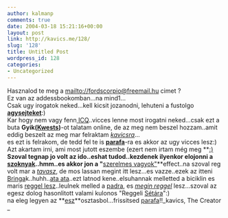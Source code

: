 ```yaml
---
author: kalmanp
comments: true
date: 2004-03-18 15:21:16+00:00
layout: post
link: http://kavics.me/128/
slug: '128'
title: Untitled Post
wordpress_id: 128
categories:
- Uncategorized
---
```


Hasznalod te meg a [mailto://fordscorpio@freemail.hu](mailto://fordscorpio@freemail.hu) cimet ?  
Ez van az addessbookomban...na mind1...  
Csak ugy irogatok neked...kell kicsit jozanodni, lehuteni a fustolgo **[agysejteket](http://www.nmhct.nhs.uk/pharmacy/images/moa-brain-pic-2.gif)**:)  
Kar hogy nem vagy fenn[ ICQ](http://go.icq.com/)..vicces lenne most irogatni neked...csak ezt a buta **Gyik([Kwests](http://www.gettingthere.com/features/raceseries2002/we3k02images/we3kwests.jpg))**-ot talatam online, de az meg nem beszel hozzam..amit eddig beszelt az meg mar felraktam [_kavicsra_](http://kavics.freeblog.hu/)...  
es ezt is felrakom, de tedd fel te is **__[parafa](http://parafa.freeblog.hu/)__**-ra es akkor az ugy vicces lesz:)  
Azt akartam irni, ami most jutott eszembe (ezert nem irtam még meg **[:)  
](http://www.smileygreetings.com/images/wallpaper/smiley.jpg)**Szoval tegnap jo volt az ido..eshat tudod..kezdenek ilyenkor elojonni a [szoknyak](http://images.google.nl/imgres?imgurl=images.mapledrive.com/products/lal5004_f.jpg&imgrefurl=http://www.mapledrive.com/b/pd.asp%3FProductCode%3DLAL5004&h=500&w=300&sz=25&tbnid=oJGIiXpUppcJ:&tbnh=126&tbnw=76&prev=/images%3Fq%3Dmini%2Bskirt%26start%3D60%26hl%3Dnl%26lr%3D%26ie%3DUTF-8%26oe%3DUTF-8%26sa%3DN)..hmm..es akkor jon a "**[szerelmes vagyok"](http://www.onlinerock.com/fans/sora/love.jpg)**effect..na szoval reg volt mar a _[tavasz](http://potomacs.com/2003-spring/spring-flower-patch.JPG)_, de mos lassan megint itt lesz...es vazze..ezek az itteni [Bringa](http://www.posterservice.com/bigpics/5756b.jpg)k..huhh..[ata ata](http://www.sean-paul.net/)..ezt latnod kene..elsuhannak melletted a biciklin es maris [reggel lesz](http://ompi.onemodelplace.com/OMP_Images/Photographer/32895/tn_ACF4269.jpg)..leulnek melled a [padra](http://www.uap.vt.edu/students/research/images/bench.gif), es _[megin reggel](http://www.camani.ch/docs/Pictures2/erection.jpg)_ lesz...szoval az egesz dolog hasonlitott valami kulonos "Reggeli [Sétára](http://www.dotcomart.eurobell.co.uk/postcards/walkabout.jpg)":)  
na eleg legyen az **[esz](http://teachers.teach-nology.com/web_tools/science_lab/brain.gif)**osztasbol...frissitsed [parafa](http://parafa.freeblog.hu/)!!_kavics, The Creator  
_
